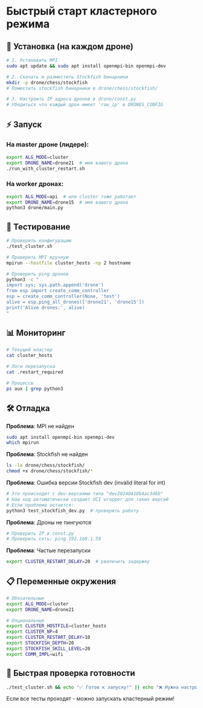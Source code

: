# Быстрый старт кластерного режима

## 🚀 Установка (на каждом дроне)

```bash
# 1. Установить MPI
sudo apt update && sudo apt install openmpi-bin openmpi-dev

# 2. Скачать и разместить Stockfish бинарники
mkdir -p drone/chess/stockfish
# Поместить stockfish бинарники в drone/chess/stockfish/

# 3. Настроить IP адреса дронов в drone/const.py
# Убедиться что каждый дрон имеет 'raw_ip' в DRONES_CONFIG
```

## ⚡ Запуск

### На master дроне (лидере):
```bash
export ALG_MODE=cluster
export DRONE_NAME=drone21  # имя вашего дрона
./run_with_cluster_restart.sh
```

### На worker дронах:
```bash
export ALG_MODE=api  # или cluster тоже работает
export DRONE_NAME=drone15  # имя вашего дрона
python3 drone/main.py
```

## 🔧 Тестирование

```bash
# Проверить конфигурацию
./test_cluster.sh

# Проверить MPI вручную
mpirun --hostfile cluster_hosts -np 2 hostname

# Проверить ping дронов
python3 -c "
import sys; sys.path.append('drone')
from esp import create_comm_controller
esp = create_comm_controller(None, 'test')
alive = esp.ping_all_drones(['drone21', 'drone15'])
print('Alive drones:', alive)
"
```

## 📊 Мониторинг

```bash
# Текущий кластер
cat cluster_hosts

# Логи перезапуска
cat .restart_required

# Процессы
ps aux | grep python3
```

## 🛠️ Отладка

**Проблема**: MPI не найден
```bash
sudo apt install openmpi-bin openmpi-dev
which mpirun
```

**Проблема**: Stockfish не найден  
```bash
ls -la drone/chess/stockfish/
chmod +x drone/chess/stockfish/*
```

**Проблема**: Ошибка версии Stockfish dev (invalid literal for int)
```bash
# Это происходит с dev-версиями типа "dev20240410b4ac3d6b"
# Наш код автоматически создает UCI wrapper для таких версий
# Если проблема остается:
python3 test_stockfish_dev.py  # проверить работу
```

**Проблема**: Дроны не пингуются
```bash
# Проверить IP в const.py
# Проверить сеть: ping 192.168.1.59
```

**Проблема**: Частые перезапуски
```bash
export CLUSTER_RESTART_DELAY=20  # увеличить задержку
```

## 📋 Переменные окружения

```bash
# Обязательные
export ALG_MODE=cluster
export DRONE_NAME=drone21

# Опциональные
export CLUSTER_HOSTFILE=cluster_hosts
export CLUSTER_NP=4
export CLUSTER_RESTART_DELAY=10
export STOCKFISH_DEPTH=20
export STOCKFISH_SKILL_LEVEL=20
export COMM_IMPL=wifi
```

## 🎯 Быстрая проверка готовности

```bash
./test_cluster.sh && echo "✅ Готов к запуску!" || echo "❌ Нужна настройка"
```

Если все тесты проходят - можно запускать кластерный режим!
